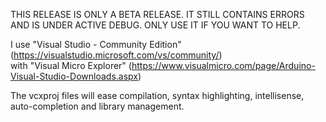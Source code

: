 THIS RELEASE IS ONLY A BETA RELEASE.
IT STILL CONTAINS ERRORS AND IS UNDER ACTIVE DEBUG.
ONLY USE IT IF YOU WANT TO HELP.  

I use "Visual Studio - Community Edition" (https://visualstudio.microsoft.com/vs/community/)  
 with "Visual Micro Explorer" (https://www.visualmicro.com/page/Arduino-Visual-Studio-Downloads.aspx)  

The vcxproj files will ease compilation, syntax highlighting, intellisense, auto-completion and library management.  
